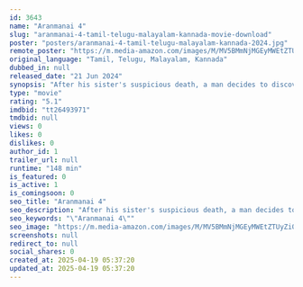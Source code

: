 ```yaml
---
id: 3643
name: "Aranmanai 4"
slug: "aranmanai-4-tamil-telugu-malayalam-kannada-movie-download"
poster: "posters/aranmanai-4-tamil-telugu-malayalam-kannada-2024.jpg"
remote_poster: "https://m.media-amazon.com/images/M/MV5BMmNjMGEyMWEtZTUyZi00MWJkLWJlNTMtNDQ3YjRlNDhlNWMyXkEyXkFqcGc@._V1_SX300.jpg"
original_language: "Tamil, Telugu, Malayalam, Kannada"
dubbed_in: null
released_date: "21 Jun 2024"
synopsis: "After his sister's suspicious death, a man decides to discover the hidden truth, setting off a chasm for chaos and terror."
type: "movie"
rating: "5.1"
imdbid: "tt26493971"
tmdbid: null
views: 0
likes: 0
dislikes: 0
author_id: 1
trailer_url: null
runtime: "148 min"
is_featured: 0
is_active: 1
is_comingsoon: 0
seo_title: "Aranmanai 4"
seo_description: "After his sister's suspicious death, a man decides to discover the hidden truth, setting off a chasm for chaos and terror."
seo_keywords: "\"Aranmanai 4\""
seo_image: "https://m.media-amazon.com/images/M/MV5BMmNjMGEyMWEtZTUyZi00MWJkLWJlNTMtNDQ3YjRlNDhlNWMyXkEyXkFqcGc@._V1_SX300.jpg"
screenshots: null
redirect_to: null
social_shares: 0
created_at: 2025-04-19 05:37:20
updated_at: 2025-04-19 05:37:20
---
```


